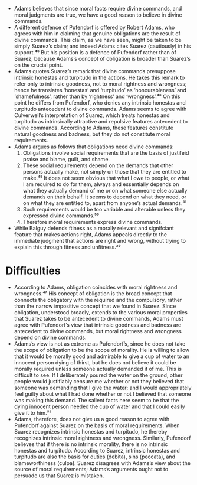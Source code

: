 - Adams believes that since moral facts require divine commands, and moral judgments are true, we have a good reason to believe in divine commands.
- A different defence of Pufendorf is offered by Robert Adams, who agrees with him in claiming that genuine obligations are the result of divine commands. This claim, as we have seen, might be taken to be simply Suarez’s claim; and indeed Adams cites Suarez (cautiously) in his support.⁴⁶ But his position is a defence of Pufendorf rather than of Suarez, because Adams’s concept of obligation is broader than Suarez’s on the crucial point. 
- Adams quotes Suarez’s remark that divine commands presuppose intrinsic honestas and turpitudo in the actions. He takes this remark to refer only to intrinsic goodness, not to moral rightness and wrongness; hence he translates ‘honestas’ and ‘turpitudo’ as ‘honourableness’ and ‘shamefulness’, rather than by ‘rightness’ and ‘wrongness’.⁴⁸ On this point he differs from Pufendorf, who denies any intrinsic honestas and turpitudo antecedent to divine commands. Adams seems to agree with Culverwell’s interpretation of Suarez, which treats honestas and turpitudo as intrinsically attractive and repulsive features antecedent to divine commands. According to Adams, these features constitute natural goodness and badness, but they do not constitute moral requirements. 
- Adams argues as follows that obligations need divine commands: 
    1) Obligations involve social requirements that are the basis of justifeid praise and blame, guilt, and shame. 
    2) These social requirements depend on the demands that other persons actually make, not simply on those that they are entitled to make.⁴⁹  It does not seem obvious that what I owe to people, or what I am required to do for them, always and essentially depends on what they actually demand of me or on what someone else actually demands on their behalf. It seems to depend on what they need, or on what they are entitled to, apart from anyone’s actual demands.⁵¹ 
    3) Such requirements would be too variable and alterable unless they expressed divine commands.⁵⁰ 
    4) Therefore moral requirements express divine commands. 
- While Balguy defends ftiness as a morally relevant and signifciant feature that makes actions right, Adams appeals directly to the immediate judgment that actions are right and wrong, without trying to explain this through fitness and unfitness.²⁹ 






#                  Difficulties

- According to Adams, obligation coincides with moral rightness and wrongness.⁴⁷ His concept of obligation is the broad concept that connects the obligatory with the required and the compulsory, rather than the narrow impositive concept that we found in Suarez. Since obligation, understood broadly, extends to the various moral properties that Suarez takes to be antecedent to divine commands, Adams must agree with Pufendorf’s view that intrinsic goodness and badness are antecedent to divine commands, but moral rightness and wrongness depend on divine commands. 
- Adams’s view is not as extreme as Pufendorf’s, since he does not take the scope of obligation to be the scope of morality. He is willing to allow that it would be morally good and admirable to give a cup of water to an innocent person dying of thirst, but he does not believe it could be morally required unless someone actually demanded it of me. This is difficult to see. If I deliberately poured the water on the ground, other people would justifiably censure me whether or not they believed that someone was demanding that I give the water; and I would appropriately feel guilty about what I had done whether or not I believed that someone was making this demand. The salient facts here seem to be that the dying innocent person needed the cup of water and that I could easily give it to him.⁵² 
- Adams, therefore, does not give us a good reason to agree with Pufendorf against Suarez on the basis of moral requirements. When Suarez recognizes intrinsic honestas and turpitudo, he thereby recognizes intrinsic moral rightness and wrongness. Similarly, Pufendorf believes that if there is no intrinsic morality, there is no intrinsic honestas and turpitudo. According to Suarez, intrinsic honestas and turpitudo are also the basis for duties (debita), sins (peccata), and blameworthiness (culpa). Suarez disagrees with Adams’s view about the source of moral requirements; Adams’s arguments ought not to persuade us that Suarez is mistaken. 